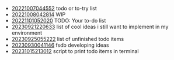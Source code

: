 - [20221007044552](/zet/20221007044552/README.md) todo or to-try list
- [20221008042814](/zet/20221008042814/README.md) WIP
- [20221101052020](/zet/20221101052020/README.md) TODO: Your to-do list
- [20230921220633](/zet/20230921220633/README.md) list of cool ideas i still want to implement in my environment
- [20230925055222](/zet/20230925055222/README.md) list of unfinished todo items
- [20230930041146](/zet/20230930041146/README.md) fsdb developing ideas
- [20231015213012](/zet/20231015213012/README.md) script to print todo items in terminal

